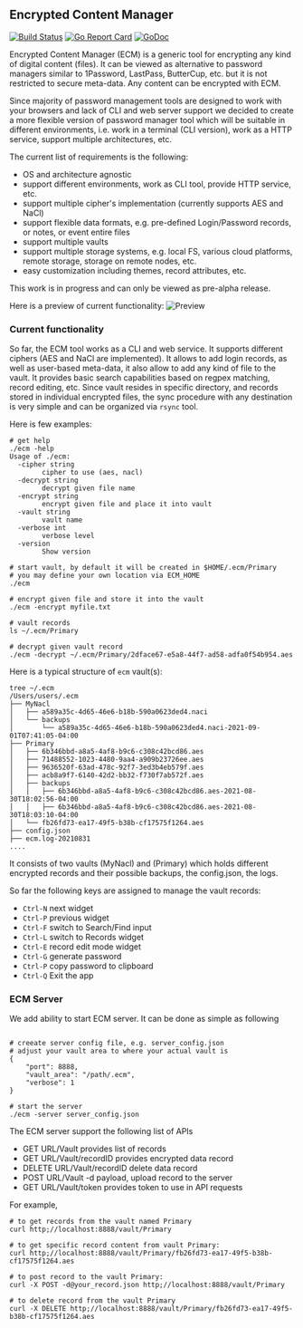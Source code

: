 ## Encrypted Content Manager

[![Build Status](https://github.com/vkuznet/ecm/actions/workflows/go.yml/badge.svg)](https://github.com/vkuznet/ecm/actions/workflows/go.yml)
[![Go Report Card](https://goreportcard.com/badge/github.com/vkuznet/ecm)](https://goreportcard.com/report/github.com/vkuznet/ecm)
[![GoDoc](https://godoc.org/github.com/vkuznet/ecm?status.svg)](https://godoc.org/github.com/vkuznet/ecm)

Encrypted Content Manager (ECM) is a generic tool for encrypting any kind of
digital content (files). It can be viewed as alternative to password managers similar to
1Password, LastPass, ButterCup, etc. but it is not restricted to secure
meta-data. Any content can be encrypted with ECM.

Since majority of password management tools are designed to work with your
browsers and lack of CLI and web server support we decided to create a more
flexible version of password manager tool which will be suitable in different
environments, i.e. work in a terminal (CLI version), work as a HTTP service,
support multiple architectures, etc.

The current list of requirements is the following:
- OS and architecture agnostic
- support different environments, work as CLI tool, provide HTTP service, etc.
- support multiple cipher's implementation (currently supports AES and NaCl)
- support flexible data formats, e.g. pre-defined Login/Password records,
  or notes, or event entire files
- support multiple vaults
- support multiple storage systems, e.g. local FS, various cloud platforms,
remote storage, storage on remote nodes, etc.
- easy customization including themes, record attributes, etc.

This work is in progress and can only be viewed as pre-alpha release.

Here is a preview of current functionality:
![Preview](doc/images/gpm.gif)

### Current functionality
So far, the ECM tool works as a CLI and web service. It supports different ciphers (AES and
NaCl are implemented). It allows to add login records, as well as user-based
meta-data, it also allow to add any kind of file to the vault.
It provides basic search capabilities based on regpex matching, record editing, etc.
Since vault resides in specific directory, and records stored in
individual encrypted files, the sync procedure with any destination is very
simple and can be organized via `rsync` tool.

Here is few examples:
```
# get help
./ecm -help
Usage of ./ecm:
  -cipher string
    	cipher to use (aes, nacl)
  -decrypt string
    	decrypt given file name
  -encrypt string
    	encrypt given file and place it into vault
  -vault string
    	vault name
  -verbose int
    	verbose level
  -version
    	Show version

# start vault, by default it will be created in $HOME/.ecm/Primary
# you may define your own location via ECM_HOME
./ecm

# encrypt given file and store it into the vault
./ecm -encrypt myfile.txt

# vault records
ls ~/.ecm/Primary

# decrypt given vault record
./ecm -decrypt ~/.ecm/Primary/2dface67-e5a8-44f7-ad58-adfa0f54b954.aes
```
Here is a typical structure of `ecm` vault(s):
```
tree ~/.ecm
/Users/users/.ecm
├── MyNacl
│   ├── a589a35c-4d65-46e6-b18b-590a0623ded4.naci
│   └── backups
│       └── a589a35c-4d65-46e6-b18b-590a0623ded4.naci-2021-09-01T07:41:05-04:00
├── Primary
│   ├── 6b346bbd-a8a5-4af8-b9c6-c308c42bcd86.aes
│   ├── 71488552-1023-4480-9aa4-a909b23726ee.aes
│   ├── 9636520f-63ad-478c-92f7-3ed3b4eb579f.aes
│   ├── acb8a9f7-6140-42d2-bb32-f730f7ab572f.aes
│   ├── backups
│   │   ├── 6b346bbd-a8a5-4af8-b9c6-c308c42bcd86.aes-2021-08-30T18:02:56-04:00
│   │   ├── 6b346bbd-a8a5-4af8-b9c6-c308c42bcd86.aes-2021-08-30T18:03:10-04:00
│   └── fb26fd73-ea17-49f5-b38b-cf17575f1264.aes
├── config.json
├── ecm.log-20210831
....
```
It consists of two vaults (MyNacl) and (Primary) which holds different
encrypted records and their possible backups, the config.json, the logs.

So far the following keys are assigned to manage the vault records:
- `Ctrl-N` next widget
- `Ctrl-P` previous widget
- `Ctrl-F` switch to Search/Find input
- `Ctrl-L` switch to Records widget
- `Ctrl-E` record edit mode widget
- `Ctrl-G` generate password
- `Ctrl-P` copy password to clipboard
- `Ctrl-Q` Exit the app

### ECM Server
We add ability to start ECM server. It can be done as simple as following
```

# creeate server config file, e.g. server_config.json
# adjust your vault area to where your actual vault is
{
    "port": 8888,
    "vault_area": "/path/.ecm",
    "verbose": 1
}

# start the server
./ecm -server server_config.json
```

The ECM server support the following list of APIs
- GET URL/Vault provides list of records
- GET URL/Vault/recordID provides encrypted data record
- DELETE URL/Vault/recordID delete data record
- POST URL/Vault -d payload, upload record to the server
- GET URL/Vault/token provides token to use in API requests

For example,
```
# to get records from the vault named Primary
curl http;//localhost:8888/vault/Primary

# to get specific record content from vault Primary:
curl http;//localhost:8888/vault/Primary/fb26fd73-ea17-49f5-b38b-cf17575f1264.aes

# to post record to the vault Primary:
curl -X POST -d@your_record.json http;//localhost:8888/vault/Primary

# to delete record from the vault Primary
curl -X DELETE http;//localhost:8888/vault/Primary/fb26fd73-ea17-49f5-b38b-cf17575f1264.aes 

```
